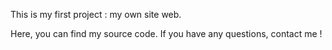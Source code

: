 This is my first project : my own site web.

Here, you can find my source code.
If you have any questions, contact me !
